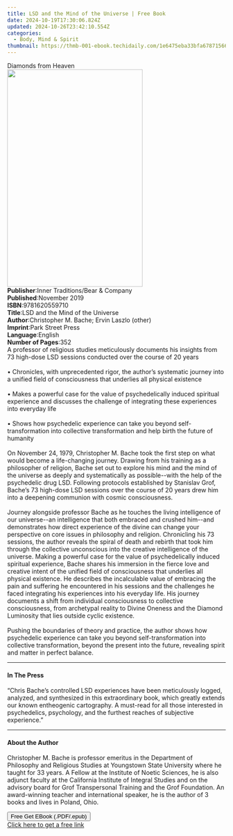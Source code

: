 ```yaml
---
title: LSD and the Mind of the Universe | Free Book
date: 2024-10-19T17:30:06.824Z
updated: 2024-10-26T23:42:10.554Z
categories:
  - Body, Mind & Spirit
thumbnail: https://thmb-001-ebook.techidaily.com/1e6475eba33bfa67871566c4fa50cae0949c056050111073fe7d294d42ce9aca.jpg
---
```

<main id="book-container">
  <div class="flex flex-col">
    <div class="book-brief flex-1 py-6 px-4 sm:p-6 md:py-10 md:px-8">
      <!-- brief-->
      <div class="book-brief-main">Diamonds from Heaven</div>
    </div>
    <div
      class="book-meta-info flex-1 grid gap-4 col-start-1 col-end-3 row-start-1 sm:mb-6 sm:grid-cols-4 lg:gap-6 lg:col-start-2 lg:row-end-6 lg:row-span-6 lg:mb-0"
    >
      <div
        class="book-meta-info-left place-content-center mt-4 p-4 text-sm leading-6 col-start-2 col-span-2 dark:text-slate-400"
      >
        <img
          class="w-full h-500 object-cover rounded-lg sm:h-255 sm:col-span-2 lg:col-span-full"
          src="https://img-001-ebook.techidaily.com/e89d7fc95b40b4cdc9bbf4c5d740c755736432c5f2408fd7604e0d0034e52a58.jpg"
          alt=""
          width="312"
          height="500"
        />
      </div>
      <div
        class="book-meta-info-right mt-2 col-start-1 row-start-2 col-span-3 self-center"
      >
        <!-- meta data  -->
        <div class="flex flex-col px-4 md:px-8">
          <div class="flex-1">
            <strong>Publisher</strong>:<span class="px-2"
              >Inner Traditions/Bear &amp; Company</span
            >
          </div>
          <div class="flex-1">
            <strong>Published</strong>:<span class="px-2">November 2019</span>
          </div>
          <div class="flex-1">
            <strong>ISBN</strong>:<span class="px-2">9781620559710</span>
          </div>
          <div class="flex-1">
            <strong>Title</strong>:<span class="px-2"
              >LSD and the Mind of the Universe</span
            >
          </div>
          <div class="flex-1">
            <strong>Author</strong>:<span class="px-2"
              >Christopher M. Bache; Ervin Laszlo (other)</span
            >
          </div>
          <div class="flex-1">
            <strong>Imprint</strong>:<span class="px-2">Park Street Press</span>
          </div>
          <div class="flex-1">
            <strong>Language</strong>:<span class="px-2">English</span>
          </div>
          <div class="flex-1">
            <strong>Number of Pages</strong>:<span class="px-2">352</span>
          </div>
        </div>
      </div>
    </div>
    <div class="book-description flex-1 py-6 px-4 sm:p-6 md:py-10 md:px-8">
      <div class="book-description-main">
        <div accordion-content="" id="description">
          A professor of religious studies meticulously documents his insights
          from 73 high-dose LSD sessions conducted over the course of 20 years
          <br /><br />• Chronicles, with unprecedented rigor, the author’s
          systematic journey into a unified field of consciousness that
          underlies all physical existence <br /><br />• Makes a powerful case
          for the value of psychedelically induced spiritual experience and
          discusses the challenge of integrating these experiences into everyday
          life <br /><br />• Shows how psychedelic experience can take you
          beyond self-transformation into collective transformation and help
          birth the future of humanity <br /><br />On November 24, 1979,
          Christopher M. Bache took the first step on what would become a
          life-changing journey. Drawing from his training as a philosopher of
          religion, Bache set out to explore his mind and the mind of the
          universe as deeply and systematically as possible--with the help of
          the psychedelic drug LSD. Following protocols established by Stanislav
          Grof, Bache’s 73 high-dose LSD sessions over the course of 20 years
          drew him into a deepening communion with cosmic consciousness.
          <br /><br />Journey alongside professor Bache as he touches the living
          intelligence of our universe--an intelligence that both embraced and
          crushed him--and demonstrates how direct experience of the divine can
          change your perspective on core issues in philosophy and religion.
          Chronicling his 73 sessions, the author reveals the spiral of death
          and rebirth that took him through the collective unconscious into the
          creative intelligence of the universe. Making a powerful case for the
          value of psychedelically induced spiritual experience, Bache shares
          his immersion in the fierce love and creative intent of the unified
          field of consciousness that underlies all physical existence. He
          describes the incalculable value of embracing the pain and suffering
          he encountered in his sessions and the challenges he faced integrating
          his experiences into his everyday life. His journey documents a shift
          from individual consciousness to collective consciousness, from
          archetypal reality to Divine Oneness and the Diamond Luminosity that
          lies outside cyclic existence. <br /><br />Pushing the boundaries of
          theory and practice, the author shows how psychedelic experience can
          take you beyond self-transformation into collective transformation,
          beyond the present into the future, revealing spirit and matter in
          perfect balance.
        </div>
        <div class="accordion-fader"></div>
      </div>
    </div>
    <div class="book-excerpts flex-1 py-6 px-4 sm:p-6 md:py-10 md:px-8">
      <!-- excerpts-->
      <div class="book-excerpts-main">
        <hr />
        <h4 class="placeholder placeholder-heading">
          <span>In The Press</span>
        </h4>
        <p>
          “Chris Bache’s controlled LSD experiences have been meticulously
          logged, analyzed, and synthesized in this extraordinary book, which
          greatly extends our known entheogenic cartography. A must-read for all
          those interested in psychedelics, psychology, and the furthest reaches
          of subjective experience.”
        </p>
      </div>
    </div>
    <div class="book-about-author flex-1 py-6 px-4 sm:p-6 md:py-10 md:px-8">
      <!-- about author-->
      <div class="book-main-author-main">
        <hr />
        <h4 class="placeholder placeholder-heading">
          <span>About the Author</span>
        </h4>
        <p>
          Christopher M. Bache is professor emeritus in the Department of
          Philosophy and Religious Studies at Youngstown State University where
          he taught for 33 years. A Fellow at the Institute of Noetic Sciences,
          he is also adjunct faculty at the California Institute of Integral
          Studies and on the advisory board for Grof Transpersonal Training and
          the Grof Foundation. An award-winning teacher and international
          speaker, he is the author of 3 books and lives in Poland, Ohio.
        </p>
      </div>
    </div>
    <div class="book-free-get flex-1 py-6 px-4 sm:p-6 md:py-10 md:px-8">
      <button
        id="btn-free-get"
        class="bg-blue-500 hover:bg-blue-700 text-white font-bold py-2 px-4 rounded"
      >
        Free Get EBook (.PDF/.epub)
      </button>
      <div id="countdown-display" class="px-2 text-lg mt-2"></div>
      <a
        id="free-link"
        class="hidden bg-blue-500 hover:bg-blue-700 text-white font-bold py-2 px-4 rounded"
        href="https://www.ebooks.com/en-us/book/209676660/lsd-and-the-mind-of-the-universe/christopher-m-bache/"
        target="_blank"
        >Click here to get a free link</a
      >
    </div>
    <script>
      let countdownTime = 0;
      let countdownInterval = null;
      document
        .getElementById('btn-free-get')
        .addEventListener('click', startCountdown);
      function startCountdown() {
        countdownTime = new Date().getTime() + 60000 * 3;
        countdownInterval = setInterval(updateCountdown, 1000);
        document.getElementById('btn-free-get').disabled = true;
        document
          .getElementById('btn-free-get')
          .classList.add('bg-gray-500', 'cursor-not-allowed');
      }
      function updateCountdown() {
        let currentTime = new Date().getTime();
        let timeLeft = countdownTime - currentTime;
        let secondsLeft = Math.floor(timeLeft / 1000);
        document.getElementById('countdown-display').innerHTML =
          `Remaining time: ${secondsLeft} seconds.`;
        if (secondsLeft <= 0) {
          clearInterval(countdownInterval);
          document.getElementById('btn-free-get').classList.add('hidden');
          document.getElementById('free-link').classList.remove('hidden');
          document.getElementById('countdown-display').innerHTML = '';
        }
      }
    </script>
  </div>
</main>

<ins class="adsbygoogle"
      style="display:block"
      data-ad-client="ca-pub-7571918770474297"
      data-ad-slot="8358498916"
      data-ad-format="auto"
      data-full-width-responsive="true"></ins>
    